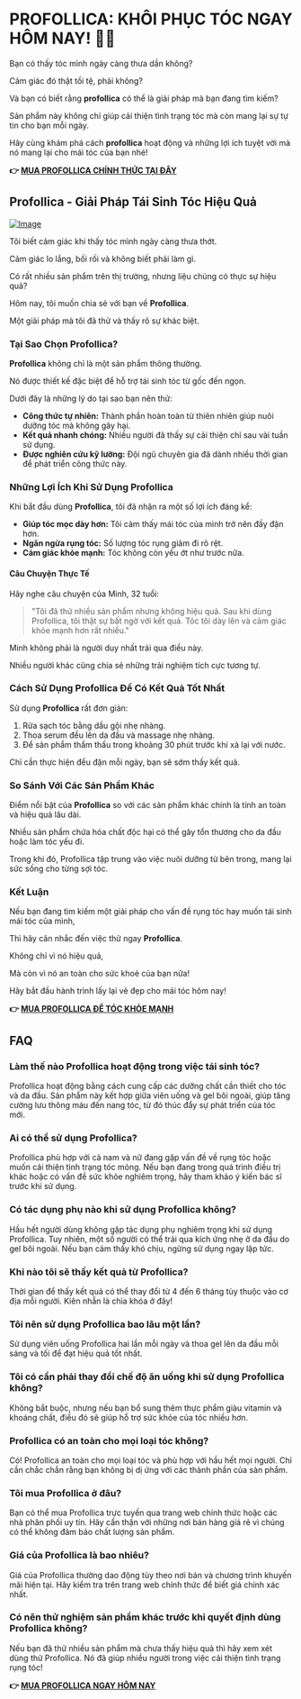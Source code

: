 # PROFOLLICA: KHÔI PHỤC TÓC NGAY HÔM NAY! 💪✨

Bạn có thấy tóc mình ngày càng thưa dần không? 

Cảm giác đó thật tồi tệ, phải không? 

Và bạn có biết rằng **profollica** có thể là giải pháp mà bạn đang tìm kiếm? 

Sản phẩm này không chỉ giúp cải thiện tình trạng tóc mà còn mang lại sự tự tin cho bạn mỗi ngày. 

Hãy cùng khám phá cách **profollica** hoạt động và những lợi ích tuyệt vời mà nó mang lại cho mái tóc của bạn nhé!



**👉 [MUA PROFOLLICA CHÍNH THỨC TẠI ĐÂY](https://gchaffi.com/ivbSrmV7)**

## Profollica - Giải Pháp Tái Sinh Tóc Hiệu Quả

[![Image](https://www2.sellhealth.com/57/profollica_logo_500px120px.jpg)](https://gchaffi.com/ivbSrmV7)

Tôi biết cảm giác khi thấy tóc mình ngày càng thưa thớt. 

Cảm giác lo lắng, bối rối và không biết phải làm gì.

Có rất nhiều sản phẩm trên thị trường, nhưng liệu chúng có thực sự hiệu quả?

Hôm nay, tôi muốn chia sẻ với bạn về **Profollica**. 

Một giải pháp mà tôi đã thử và thấy rõ sự khác biệt.

### Tại Sao Chọn Profollica?

**Profollica** không chỉ là một sản phẩm thông thường. 

Nó được thiết kế đặc biệt để hỗ trợ tái sinh tóc từ gốc đến ngọn.

Dưới đây là những lý do tại sao bạn nên thử:

- **Công thức tự nhiên:** Thành phần hoàn toàn từ thiên nhiên giúp nuôi dưỡng tóc mà không gây hại.
- **Kết quả nhanh chóng:** Nhiều người đã thấy sự cải thiện chỉ sau vài tuần sử dụng.
- **Được nghiên cứu kỹ lưỡng:** Đội ngũ chuyên gia đã dành nhiều thời gian để phát triển công thức này.

### Những Lợi Ích Khi Sử Dụng Profollica

Khi bắt đầu dùng **Profollica**, tôi đã nhận ra một số lợi ích đáng kể:

- **Giúp tóc mọc dày hơn:** Tôi cảm thấy mái tóc của mình trở nên đầy đặn hơn.
- **Ngăn ngừa rụng tóc:** Số lượng tóc rụng giảm đi rõ rệt.
- **Cảm giác khỏe mạnh:** Tóc không còn yếu ớt như trước nữa.

#### Câu Chuyện Thực Tế

Hãy nghe câu chuyện của Minh, 32 tuổi:

> "Tôi đã thử nhiều sản phẩm nhưng không hiệu quả. 
> Sau khi dùng Profollica, tôi thật sự bất ngờ với kết quả. 
> Tóc tôi dày lên và cảm giác khỏe mạnh hơn rất nhiều."

Minh không phải là người duy nhất trải qua điều này. 

Nhiều người khác cũng chia sẻ những trải nghiệm tích cực tương tự.

### Cách Sử Dụng Profollica Để Có Kết Quả Tốt Nhất

Sử dụng **Profollica** rất đơn giản:

1. Rửa sạch tóc bằng dầu gội nhẹ nhàng.
2. Thoa serum đều lên da đầu và massage nhẹ nhàng.
3. Để sản phẩm thẩm thấu trong khoảng 30 phút trước khi xả lại với nước.

Chỉ cần thực hiện đều đặn mỗi ngày, bạn sẽ sớm thấy kết quả.

### So Sánh Với Các Sản Phẩm Khác

Điểm nổi bật của **Profollica** so với các sản phẩm khác chính là tính an toàn và hiệu quả lâu dài.

Nhiều sản phẩm chứa hóa chất độc hại có thể gây tổn thương cho da đầu hoặc làm tóc yếu đi.

Trong khi đó, Profollica tập trung vào việc nuôi dưỡng từ bên trong, mang lại sức sống cho từng sợi tóc.

### Kết Luận

Nếu bạn đang tìm kiếm một giải pháp cho vấn đề rụng tóc hay muốn tái sinh mái tóc của mình,

Thì hãy cân nhắc đến việc thử ngay **Profollica**.

Không chỉ vì nó hiệu quả,

Mà còn vì nó an toàn cho sức khoẻ của bạn nữa!

Hãy bắt đầu hành trình lấy lại vẻ đẹp cho mái tóc hôm nay!



**👉 [MUA PROFOLLICA ĐỂ TÓC KHỎE MẠNH](https://gchaffi.com/ivbSrmV7)**

## FAQ

### Làm thế nào Profollica hoạt động trong việc tái sinh tóc?
Profollica hoạt động bằng cách cung cấp các dưỡng chất cần thiết cho tóc và da đầu. Sản phẩm này kết hợp giữa viên uống và gel bôi ngoài, giúp tăng cường lưu thông máu đến nang tóc, từ đó thúc đẩy sự phát triển của tóc mới.

### Ai có thể sử dụng Profollica?
Profollica phù hợp với cả nam và nữ đang gặp vấn đề về rụng tóc hoặc muốn cải thiện tình trạng tóc mỏng. Nếu bạn đang trong quá trình điều trị khác hoặc có vấn đề sức khỏe nghiêm trọng, hãy tham khảo ý kiến bác sĩ trước khi sử dụng.

### Có tác dụng phụ nào khi sử dụng Profollica không?
Hầu hết người dùng không gặp tác dụng phụ nghiêm trọng khi sử dụng Profollica. Tuy nhiên, một số người có thể trải qua kích ứng nhẹ ở da đầu do gel bôi ngoài. Nếu bạn cảm thấy khó chịu, ngừng sử dụng ngay lập tức.

### Khi nào tôi sẽ thấy kết quả từ Profollica?
Thời gian để thấy kết quả có thể thay đổi từ 4 đến 6 tháng tùy thuộc vào cơ địa mỗi người. Kiên nhẫn là chìa khóa ở đây! 

### Tôi nên sử dụng Profollica bao lâu một lần?
Sử dụng viên uống Profollica hai lần mỗi ngày và thoa gel lên da đầu mỗi sáng và tối để đạt hiệu quả tốt nhất.

### Tôi có cần phải thay đổi chế độ ăn uống khi sử dụng Profollica không?
Không bắt buộc, nhưng nếu bạn bổ sung thêm thực phẩm giàu vitamin và khoáng chất, điều đó sẽ giúp hỗ trợ sức khỏe của tóc nhiều hơn.

### Profollica có an toàn cho mọi loại tóc không?
Có! Profollica an toàn cho mọi loại tóc và phù hợp với hầu hết mọi người. Chỉ cần chắc chắn rằng bạn không bị dị ứng với các thành phần của sản phẩm.

### Tôi mua Profollica ở đâu?
Bạn có thể mua Profollica trực tuyến qua trang web chính thức hoặc các nhà phân phối uy tín. Hãy cẩn thận với những nơi bán hàng giá rẻ vì chúng có thể không đảm bảo chất lượng sản phẩm.

### Giá của Profollica là bao nhiêu?
Giá của Profollica thường dao động tùy theo nơi bán và chương trình khuyến mãi hiện tại. Hãy kiểm tra trên trang web chính thức để biết giá chính xác nhất.

### Có nên thử nghiệm sản phẩm khác trước khi quyết định dùng Profollica không?
Nếu bạn đã thử nhiều sản phẩm mà chưa thấy hiệu quả thì hãy xem xét dùng thử Profollica. Nó đã giúp nhiều người trong việc cải thiện tình trạng rụng tóc!



**👉 [MUA PROFOLLICA NGAY HÔM NAY](https://gchaffi.com/ivbSrmV7)**